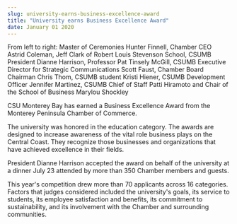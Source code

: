 ```yaml
---
slug: university-earns-business-excellence-award
title: "University earns Business Excellence Award"
date: January 01 2020
---
```


 
<p>
  From left to right: Master of Ceremonies Hunter Finnell, Chamber CEO Astrid
  Coleman, Jeff Clark of Robert Louis Stevenson School, CSUMB President Dianne
  Harrison, Professor Pat Tinsely McGill, CSUMB Executive Director for Strategic
  Communications Scott Faust, Chamber Board Chairman Chris Thom, CSUMB student
  Kristi Hiener, CSUMB Development Officer Jennifer Martinez, CSUMB Chief of
  Staff Patti Hiramoto and Chair of the School of Business Marylou Shockley
</p>
<p>
  CSU Monterey Bay has earned a Business Excellence Award from the Monterey
  Peninsula Chamber of Commerce.
</p>
<p>
  The university was honored in the education category. The awards are designed
  to increase awareness of the vital role business plays on the Central Coast.
  They recognize those businesses and organizations that have achieved
  excellence in their fields.
</p>
<p>
  President Dianne Harrison accepted the award on behalf of the university at a
  dinner July 23 attended by more than 350 Chamber members and guests.
</p>
<p>
  This year's competition drew more than 70 applicants across 16 categories.
  Factors that judges considered included the university's goals, its service to
  students, its employee satisfaction and benefits, its commitment to
  sustainability, and its involvement with the Chamber and surrounding
  communities.
</p>
 

